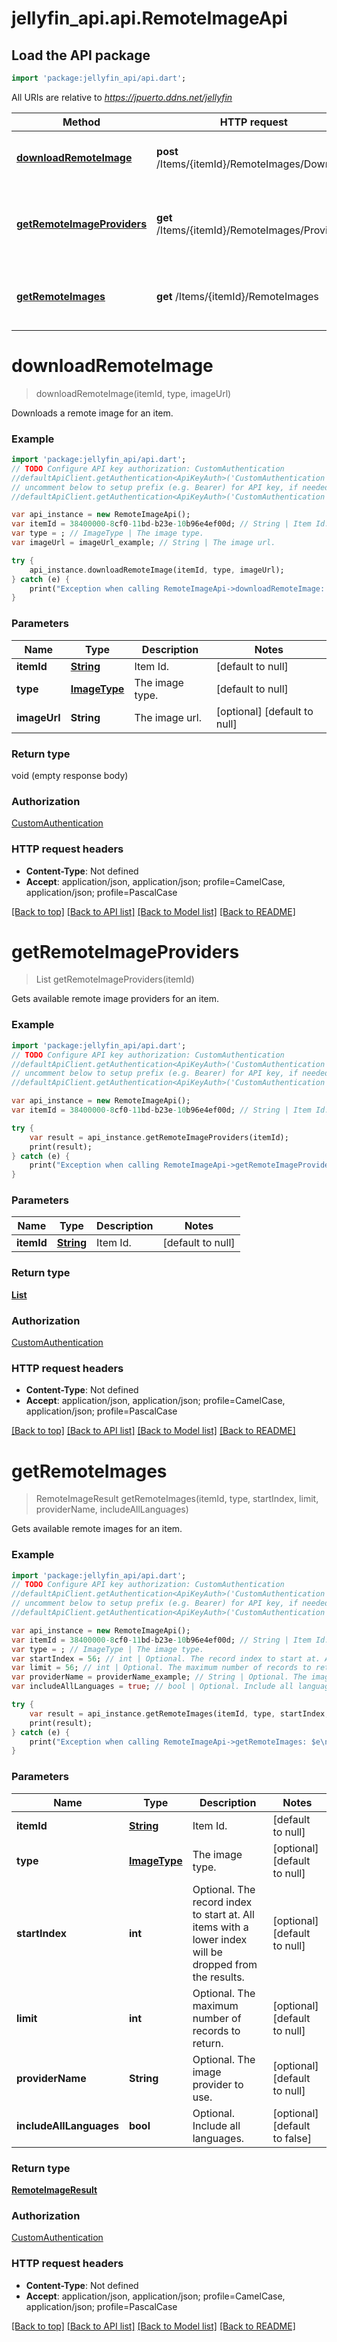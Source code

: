 # jellyfin_api.api.RemoteImageApi

## Load the API package
```dart
import 'package:jellyfin_api/api.dart';
```

All URIs are relative to *https://jpuerto.ddns.net/jellyfin*

Method | HTTP request | Description
------------- | ------------- | -------------
[**downloadRemoteImage**](RemoteImageApi.md#downloadRemoteImage) | **post** /Items/{itemId}/RemoteImages/Download | Downloads a remote image for an item.
[**getRemoteImageProviders**](RemoteImageApi.md#getRemoteImageProviders) | **get** /Items/{itemId}/RemoteImages/Providers | Gets available remote image providers for an item.
[**getRemoteImages**](RemoteImageApi.md#getRemoteImages) | **get** /Items/{itemId}/RemoteImages | Gets available remote images for an item.


# **downloadRemoteImage**
> downloadRemoteImage(itemId, type, imageUrl)

Downloads a remote image for an item.

### Example 
```dart
import 'package:jellyfin_api/api.dart';
// TODO Configure API key authorization: CustomAuthentication
//defaultApiClient.getAuthentication<ApiKeyAuth>('CustomAuthentication').apiKey = 'YOUR_API_KEY';
// uncomment below to setup prefix (e.g. Bearer) for API key, if needed
//defaultApiClient.getAuthentication<ApiKeyAuth>('CustomAuthentication').apiKeyPrefix = 'Bearer';

var api_instance = new RemoteImageApi();
var itemId = 38400000-8cf0-11bd-b23e-10b96e4ef00d; // String | Item Id.
var type = ; // ImageType | The image type.
var imageUrl = imageUrl_example; // String | The image url.

try { 
    api_instance.downloadRemoteImage(itemId, type, imageUrl);
} catch (e) {
    print("Exception when calling RemoteImageApi->downloadRemoteImage: $e\n");
}
```

### Parameters

Name | Type | Description  | Notes
------------- | ------------- | ------------- | -------------
 **itemId** | [**String**](.md)| Item Id. | [default to null]
 **type** | [**ImageType**](.md)| The image type. | [default to null]
 **imageUrl** | **String**| The image url. | [optional] [default to null]

### Return type

void (empty response body)

### Authorization

[CustomAuthentication](../README.md#CustomAuthentication)

### HTTP request headers

 - **Content-Type**: Not defined
 - **Accept**: application/json, application/json; profile=CamelCase, application/json; profile=PascalCase

[[Back to top]](#) [[Back to API list]](../README.md#documentation-for-api-endpoints) [[Back to Model list]](../README.md#documentation-for-models) [[Back to README]](../README.md)

# **getRemoteImageProviders**
> List<ImageProviderInfo> getRemoteImageProviders(itemId)

Gets available remote image providers for an item.

### Example 
```dart
import 'package:jellyfin_api/api.dart';
// TODO Configure API key authorization: CustomAuthentication
//defaultApiClient.getAuthentication<ApiKeyAuth>('CustomAuthentication').apiKey = 'YOUR_API_KEY';
// uncomment below to setup prefix (e.g. Bearer) for API key, if needed
//defaultApiClient.getAuthentication<ApiKeyAuth>('CustomAuthentication').apiKeyPrefix = 'Bearer';

var api_instance = new RemoteImageApi();
var itemId = 38400000-8cf0-11bd-b23e-10b96e4ef00d; // String | Item Id.

try { 
    var result = api_instance.getRemoteImageProviders(itemId);
    print(result);
} catch (e) {
    print("Exception when calling RemoteImageApi->getRemoteImageProviders: $e\n");
}
```

### Parameters

Name | Type | Description  | Notes
------------- | ------------- | ------------- | -------------
 **itemId** | [**String**](.md)| Item Id. | [default to null]

### Return type

[**List<ImageProviderInfo>**](ImageProviderInfo.md)

### Authorization

[CustomAuthentication](../README.md#CustomAuthentication)

### HTTP request headers

 - **Content-Type**: Not defined
 - **Accept**: application/json, application/json; profile=CamelCase, application/json; profile=PascalCase

[[Back to top]](#) [[Back to API list]](../README.md#documentation-for-api-endpoints) [[Back to Model list]](../README.md#documentation-for-models) [[Back to README]](../README.md)

# **getRemoteImages**
> RemoteImageResult getRemoteImages(itemId, type, startIndex, limit, providerName, includeAllLanguages)

Gets available remote images for an item.

### Example 
```dart
import 'package:jellyfin_api/api.dart';
// TODO Configure API key authorization: CustomAuthentication
//defaultApiClient.getAuthentication<ApiKeyAuth>('CustomAuthentication').apiKey = 'YOUR_API_KEY';
// uncomment below to setup prefix (e.g. Bearer) for API key, if needed
//defaultApiClient.getAuthentication<ApiKeyAuth>('CustomAuthentication').apiKeyPrefix = 'Bearer';

var api_instance = new RemoteImageApi();
var itemId = 38400000-8cf0-11bd-b23e-10b96e4ef00d; // String | Item Id.
var type = ; // ImageType | The image type.
var startIndex = 56; // int | Optional. The record index to start at. All items with a lower index will be dropped from the results.
var limit = 56; // int | Optional. The maximum number of records to return.
var providerName = providerName_example; // String | Optional. The image provider to use.
var includeAllLanguages = true; // bool | Optional. Include all languages.

try { 
    var result = api_instance.getRemoteImages(itemId, type, startIndex, limit, providerName, includeAllLanguages);
    print(result);
} catch (e) {
    print("Exception when calling RemoteImageApi->getRemoteImages: $e\n");
}
```

### Parameters

Name | Type | Description  | Notes
------------- | ------------- | ------------- | -------------
 **itemId** | [**String**](.md)| Item Id. | [default to null]
 **type** | [**ImageType**](.md)| The image type. | [optional] [default to null]
 **startIndex** | **int**| Optional. The record index to start at. All items with a lower index will be dropped from the results. | [optional] [default to null]
 **limit** | **int**| Optional. The maximum number of records to return. | [optional] [default to null]
 **providerName** | **String**| Optional. The image provider to use. | [optional] [default to null]
 **includeAllLanguages** | **bool**| Optional. Include all languages. | [optional] [default to false]

### Return type

[**RemoteImageResult**](RemoteImageResult.md)

### Authorization

[CustomAuthentication](../README.md#CustomAuthentication)

### HTTP request headers

 - **Content-Type**: Not defined
 - **Accept**: application/json, application/json; profile=CamelCase, application/json; profile=PascalCase

[[Back to top]](#) [[Back to API list]](../README.md#documentation-for-api-endpoints) [[Back to Model list]](../README.md#documentation-for-models) [[Back to README]](../README.md)

